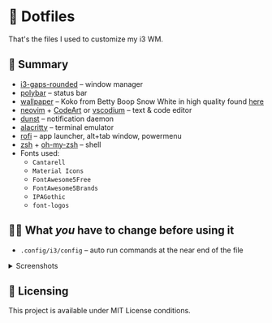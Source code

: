 # 📁 Dotfiles

That's the files I used to customize my i3 WM.

## 📑 Summary

- [i3-gaps-rounded](https://github.com/jbenden/i3-gaps-rounded) – window manager
- [polybar](https://github.com/polybar/polybar) – status bar
- [wallpaper](./docs/wallpaper.png) – Koko from Betty Boop Snow White in high quality found [here](https://www.deviantart.com/nicolahynes/art/Fleischer-Studios-Koko-the-Clown-2K-Wallpaper-728097079)
- [neovim](https://github.com/neovim/neovim) + [CodeArt](https://github.com/artart222/CodeArt) or [vscodium](https://github.com/VSCodium/vscodium/) – text & code editor
- [dunst](https://github.com/dunst-project/dunst) – notification daemon
- [alacritty](https://github.com/alacritty/alacritty) – terminal emulator
- [rofi](https://github.com/joni22u/rofi) – app launcher, alt+tab window, powermenu
- [zsh](https://www.zsh.org/) + [oh-my-zsh](https://github.com/ohmyzsh/ohmyzsh) – shell
- Fonts used:
  - `Cantarell`
  - `Material Icons`
  - `FontAwesome5Free`
  - `FontAwesome5Brands`
  - `IPAGothic`
  - `font-logos`

## ✍🏻 What _you_ have to change before using it

- `.config/i3/config` – auto run commands at the near end of the file

<details>
    <summary>Screenshots</summary>
    <h3>🗔 Desktop</h3>
    <img src="./docs/desktop.png" alt="desktop">
    <h3>📟 Rofi</h3>
    <ul>
        <li>
            <h6>Launcher</h6>
            <img src="./docs/rofi-run.png" alt="rofi launcher">
        </li>
        <li>
            <h6>Power menu</h6>
            <img src="./docs/rofi-powermenu.png" alt="rofi powermenu">
        </li>
        <li>
            <h6>Window changer</h6>
            <img src="./docs/rofi-window.png" alt="rofi window changer">
        </li>
    </ul>
    <h3>🗨️ Dunst notifications</h3>
    <div align="center">
        <img src="./docs/dunst-notifications.png" alt="dunst notification">
    </div>
</details>

## 📝 Licensing

This project is available under MIT License conditions.
